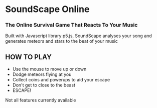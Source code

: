 <h1> SoundScape Online </h1>
<h3> The Online Survival Game That Reacts To Your Music </h2>

<p> Built with Javascript library p5.js, SoundScape analyses your song and generates meteors and stars to the beat of your music </p>

<h2> HOW TO PLAY </h2>
<ul>
<li> Use the mouse to move up or down </li>
<li> Dodge meteors flying at you </li>
<li> Collect coins and powerups to aid your escape </li>
<li> Don't get to close to the beast </li>
<li> ESCAPE! </li>

</ul>

<p> Not all features currently available <p>
